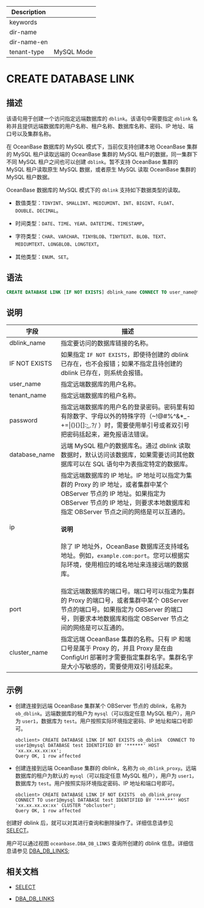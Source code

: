 | Description   |                 |
|---------------|-----------------|
| keywords      |                 |
| dir-name      |                 |
| dir-name-en   |                 |
| tenant-type   | MySQL Mode      |

# CREATE DATABASE LINK

## 描述

该语句用于创建一个访问指定远端数据库的 `dblink`。该语句中需要指定 `dblink` 名称并且提供远端数据库的用户名称、租户名称、数据库名称、密码、IP 地址、端口号以及集群名称。


在 OceanBase 数据库的 MySQL 模式下，当前仅支持创建本地 OceanBase 集群的 MySQL 租户读取远端的 OceanBase 集群的 MySQL 租户的数据，同一集群下不同 MySQL 租户之间也可以创建 `dblink`。暂不支持 OceanBase 集群的 MySQL 租户读取原生 MySQL 数据，或者原生 MySQL 读取 OceanBase 集群的 MySQL 租户数据。

OceanBase 数据库的 MySQL 模式下的 `dblink`  支持如下数据类型的读取。

* 数值类型：`TINYINT`、`SMALLINT`、`MEDIUMINT`、`INT`、`BIGINT`、`FLOAT`、`DOUBLE`、`DECIMAL`。

* 时间类型：`DATE`、`TIME`、`YEAR`、`DATETIME`、`TIMESTAMP`。

* 字符类型：`CHAR`、`VARCHAR`、`TINYBLOB`、`TINYTEXT`、`BLOB`、`TEXT`、`MEDIUMTEXT`、`LONGBLOB`、`LONGTEXT`。

* 其他类型：`ENUM`、`SET`。

## 语法

```sql
CREATE DATABASE LINK [IF NOT EXISTS] dblink_name CONNECT TO user_name@tenant_name DATABASE database_name IDENTIFIED BY password HOST 'ip:port' [CLUSTER cluster_name];
```

## 说明

| 字段 | 描述 |
| --- | --- |
| dblink_name | 指定要访问的数据库链接的名称。 |
| IF NOT EXISTS | 如果指定 `IF NOT EXISTS`，即使待创建的 dblink 已存在，也不会报错；如果不指定且待创建的 dblink 已存在，则系统会报错。 |
| user_name | 指定远端数据库的用户名称。 |
| tenant_name | 指定远端数据库的租户名称。 |
| password | 指定远端数据库的用户名的登录密码。密码里有如有除数字、字母以外的特殊字符（~!@#%^&*_-+=&#124;(){}[]:;,.?/ ）时，需要使用单引号或者双引号把密码括起来，避免报语法错误。 |
| database_name | 远端 MySQL 租户的数据库名。通过 dblink 读取数据时，默认访问该数据库，如果需要访问其他数据库可以在 SQL 语句中为表指定特定的数据库。|
| ip | 指定远端数据库的 IP 地址。IP 地址可以指定为集群的 Proxy 的 IP 地址，或者集群中某个 OBServer 节点的 IP 地址。如果指定为 OBServer 节点的 IP 地址，则要求本地数据库和指定 OBServer 节点之间的网络是可以互通的。 <main id="notice" type='explain'><h4>说明</h4><p>除了 IP 地址外，OceanBase 数据库还支持域名地址。例如，<code>example.com:port</code>。您可以根据实际环境，使用相应的域名地址来连接远端的数据库。</p></main>|
| port | 指定远端数据库的端口号。端口号可以指定为集群的 Proxy 的端口号，或者集群中某个 OBServer 节点的端口号。如果指定为 OBServer 的端口号，则要求本地数据库和指定 OBServer 节点之间的网络是可以互通的。 |
| cluster_name | 指定远端 OceanBase 集群的名称。只有 IP 和端口号是属于 Proxy 的，并且 Proxy 是在由 ConfigUrl 部署时才需要指定集群名字。集群名字是大小写敏感的，需要使用双引号括起来。 |

## 示例

* 创建连接到远端 OceanBase 集群某个 OBServer 节点的 dblink，名称为 `ob_dblink`。远端数据库的租户为 `mysql`（可以指定任意 MySQL 租户），用户为 `user1`，数据库为 `test`。用户按照实际环境指定密码、IP 地址和端口号即可。

  ```shell
  obclient> CREATE DATABASE LINK IF NOT EXISTS ob_dblink  CONNECT TO user1@mysql DATABASE test IDENTIFIED BY '******' HOST 'xx.xx.xx.xx:xx';
  Query OK, 1 row affected
  ```

* 创建连接到远端 OceanBase 集群的 dblink，名称为 `ob_dblink_proxy`。远端数据库的租户为默认的 `mysql`（可以指定任意 MySQL 租户），用户为 `user1`，数据库为 `test`。用户按照实际环境指定密码、IP 地址和端口号即可。

  ```shell
  obclient> CREATE DATABASE LINK IF NOT EXISTS  ob_dblink_proxy CONNECT TO user1@mysql DATABASE test IDENTIFIED BY '******' HOST 'xx.xx.xx.xx:xx' CLUSTER "obcluster";
  Query OK, 1 row affected
  ```

创建好 dblink 后，就可以对其进行查询和删除操作了。详细信息请参见 [SELECT](8100.select-of-mysql-mode/100.select-of-mysql-mode.md)。

用户可以通过视图 `oceanbase.DBA_DB_LINKS` 查询所创建的 dblink 信息。详细信息请参见 [DBA_DB_LINKS](../../../../700.system-views/500.system-view-of-oracle-mode/200.dictionary-view-of-oracle-mode/7700.dba_db_links.md);

## 相关文档

* [SELECT](8100.select-of-mysql-mode/100.select-of-mysql-mode.md)

* [DBA_DB_LINKS](../../../../700.system-views/500.system-view-of-oracle-mode/200.dictionary-view-of-oracle-mode/7700.dba_db_links.md)
